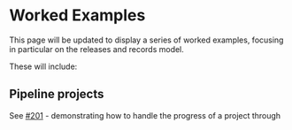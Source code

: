 # Worked Examples

This page will be updated to display a series of worked examples, focusing in particular on the releases and records model.

These will include:

## Pipeline projects

See [#201](https://github.com/open-contracting/standard/issues/201) - demonstrating how to handle the progress of a project through